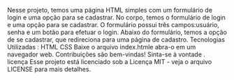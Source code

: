 

Nesse projeto, temos uma página HTML simples com um formulário de login e uma opção para se cadastrar. 
No corpo, temos o formulário de login e uma opção para se cadastrar. 
O formulário possui três campos:usuário, senha e um botão para efetuar o login. 
Abaixo do formulário, temos a opção de se cadastrar, que redireciona para uma página de cadastro.
Tecnologias Utilizadas :
HTML
CSS 
Baixe o arquivo index.htmle abra-o em um navegador web.
Contribuições são bem-vindas! Sinta-se à vontade .
licença
Esse projeto está licenciado sob a Licença MIT - veja o arquivo LICENSE para mais detalhes.
